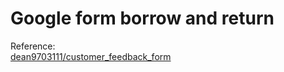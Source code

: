 # Google form borrow and return 

Reference:   
[dean9703111/customer_feedback_form](https://github.com/dean9703111/customer_feedback_form/tree/master)  
